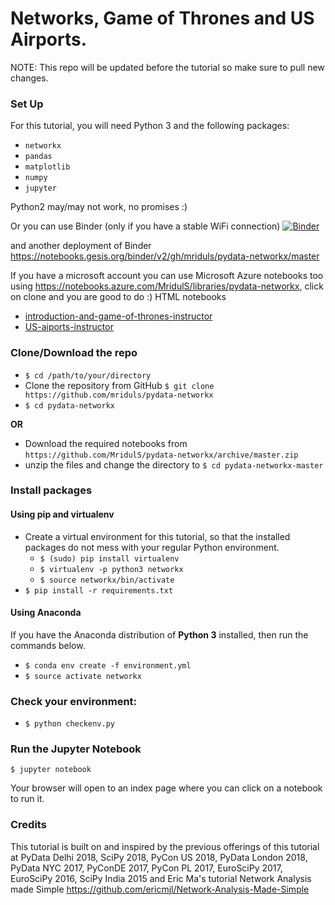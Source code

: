 # Networks, Game of Thrones and US Airports.

NOTE: This repo will be updated before the tutorial so make sure to pull new changes.

### Set Up

For this tutorial, you will need Python 3 and the following packages:

- `networkx`
- `pandas`
- `matplotlib`
- `numpy`
- `jupyter`

Python2 may/may not work, no promises :)

Or you can use Binder (only if you have a stable WiFi connection)
[![Binder](https://mybinder.org/badge.svg)](https://mybinder.org/v2/gh/MridulS/pydata-networkx/master)

and another deployment of Binder https://notebooks.gesis.org/binder/v2/gh/mriduls/pydata-networkx/master

If you have a microsoft account you can use Microsoft Azure notebooks too using
https://notebooks.azure.com/MridulS/libraries/pydata-networkx, click on clone and you are good to do :)
HTML notebooks
- [introduction-and-game-of-thrones-instructor](https://mriduls.github.io/pydata-networkx/introduction-and-game-of-thrones-instructor.html)
- [US-aiports-instructor](https://mriduls.github.io/pydata-networkx/US-aiports-instructor.html)


### Clone/Download the repo

- `$ cd /path/to/your/directory`
- Clone the repository from GitHub
	 `$ git clone https://github.com/mriduls/pydata-networkx`
- `$ cd pydata-networkx`

**OR**

- Download the required notebooks from `https://github.com/MridulS/pydata-networkx/archive/master.zip`
- unzip the files and change the directory to 
		`$ cd pydata-networkx-master` 

### Install packages 
#### Using pip and virtualenv


- Create a virtual environment for this tutorial, so that the installed packages do not mess with your regular Python environment.
    - `$ (sudo) pip install virtualenv`
    - `$ virtualenv -p python3 networkx`
    - `$ source networkx/bin/activate`
- `$ pip install -r requirements.txt`


#### Using Anaconda
If you have the Anaconda distribution of **Python 3** installed, then run the commands below.

- `$ conda env create -f environment.yml`
- `$ source activate networkx`

### Check your environment:

- `$ python checkenv.py`

### Run the Jupyter Notebook

    $ jupyter notebook

Your browser will open to an index page where you can click on a notebook to run it.

### Credits

This tutorial is built on and inspired by the previous offerings of this tutorial at PyData Delhi 2018, SciPy 2018, PyCon US 2018, PyData London 2018, PyData NYC 2017, PyConDE 2017, PyCon PL 2017, EuroSciPy 2017, EuroSciPy 2016, SciPy India 2015 and Eric Ma's tutorial Network Analysis made Simple https://github.com/ericmjl/Network-Analysis-Made-Simple
